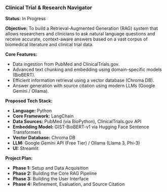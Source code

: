 ### Clinical Trial & Research Navigator

**Status:** In Progress

**Objective:** To build a Retrieval-Augmented Generation (RAG) system that allows researchers and clinicians to ask natural language questions and receive accurate, context-aware answers based on a vast corpus of biomedical literature and clinical trial data.

**Core Features:**
* Data ingestion from PubMed and ClinicalTrials.gov.
* Advanced text chunking and embedding using domain-specific models (BioBERT).
* Efficient information retrieval using a vector database (Chroma DB).
* Answer generation with source citation using modern LLMs (Google Gemini / Ollama).

**Proposed Tech Stack:**
* **Language:** Python
* **Core Framework:** LangChain
* **Data Sources:** PubMed (via BioPython), ClinicalTrials.gov API
* **Embedding Model:** GIST-BioBERT-v1 via Hugging Face Sentence Transformers
* **Vector Database:** Chroma DB
* **LLM:** Google Gemini API (Free Tier) / Ollama (Llama 3, Phi-3)
* **UI:** Streamlit

**Project Plan:**
* **Phase 1:** Setup and Data Acquisition
* **Phase 2:** Building the Core RAG Pipeline
* **Phase 3:** Building the User Interface
* **Phase 4:** Refinement, Evaluation, and Source Citation
